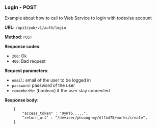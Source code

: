 ### Login - POST

Example about how to call to Web Service to login with todevise account

**URL**: `/api3/pub/v1/auth/login`

**Method**: `POST`

**Response codes**: 
* `200`: Ok
* `400`: Bad request
  
**Request parameters**:
* `email`: email of the user to be logged in
* `password`: password of the user
* `rememberMe`: (boolean) if the user stay connected

**Response body**:

```
    {
        "access_token" : "0yWT6.....",
        "return_url" : "/deviser/phuong-my/dffbd75/works/create",
    }
```
